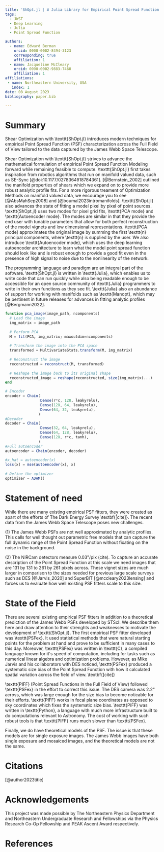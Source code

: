 ```yaml
---
title: 'ShOpt.jl | A Julia Library for Empirical Point Spread Function Characterization of JWST Sources'
tags:
  - JWST 
  - Deep Learning
  - Julia 
  - Point Spread Function

authors:
  - name: Edward Berman
    orcid: 0000-0002-8494-3123
    corresponding: true
    affiliation: 1
  - name: Jacqueline McCleary
    orcid: 0000-0002-9883-7460
    affiliation: 1
affiliations:
 - name: Northeastern University, USA
   index: 1
date: 08 August 2023
bibliography: paper.bib

---
```


# Summary
Shear Optimization with \texttt{ShOpt.jl} introduces modern techniques for empirical Point Spread Function (PSF) characterization across the Full Field of View tailored to the data captured by the James Webb Space Telescope. 

Shear Optimization with \texttt{ShOpt.jl} strives to advance the mathematical formulation of empirical Point Spread Function Modeling forward while remaining feasible to compute. \texttt{ShOpt.jl} first takes inspiration from robotics algorithms that run on manifold valued data, such as SE-Sync [@doi:10.1177/0278364918784361]. [@Bernstein_2002] outlined the manifold properties of shears which we expand on to provide more robust analytic profile fits. For a more rigorous treament of Optimization Methods on manifold valued data, we encourage you to see [@AbsMahSep2008] and [@boumal2023intromanifolds]. \texttt{ShOpt.jl} also advances the state of fitting a model pixel by pixel of point sources. \texttt{ShOpt.jl} uses two modes for pixel grid fits, \texttt{PCA mode} and \texttt{Autoencoder mode}. The modes are similar in that they provide the end user with tunable parameters that allow for both perfect reconstruction of the model vignets and low dimensional representations. \texttt{PCA mode} approximates the original image by summing the first \texttt{n} principal components, where \texttt{n} is supplied by the user. We also introduce \texttt{Autoencoder mode}, which uses the deep learning autoencoder architecture to learn what the model point spread function should look like and is robust enough to provide a good fit even in the presence of high signal to noise due to the nonlinearity of the network. 

The programming language and paradigm are an integral part of the software. \texttt{ShOpt.jl} is written in \texttt{Julia}, which enables us to write code that can run quickly while also being readable enough to be accessible for an open source community of \texttt{Julia} programmers to write in their own functions as they see fit. \texttt{Julia} also an abundance of support for working with manifolds such as \texttt{Manopt}, which may be pertinent in future releases for advances in fitting analytic profiles [@Bergmann2022].

```Julia
function pca_image(image_path, ncomponents)    
  # Load the image    
  img_matrix = image_path    
    
  # Perform PCA    
  M = fit(PCA, img_matrix; maxoutdim=ncomponents)    
    
  # Transform the image into the PCA space    
  transformed = MultivariateStats.transform(M, img_matrix)    
    
  # Reconstruct the image    
  reconstructed = reconstruct(M, transformed)    
    
  # Reshape the image back to its original shape    
  reconstructed_image = reshape(reconstructed, size(img_matrix)...)    
end    
```

```Julia
# Encoder    
encoder = Chain(    
                Dense(r*c, 128, leakyrelu),    
                Dense(128, 64, leakyrelu),    
                Dense(64, 32, leakyrelu),    
               )    
#Decoder
decoder = Chain(    
                Dense(32, 64, leakyrelu),    
                Dense(64, 128, leakyrelu),    
                Dense(128, r*c, tanh),    
               )    
#Full autoencoder
autoencoder = Chain(encoder, decoder)    
                      
#x_hat = autoencoder(x)    
loss(x) = mse(autoencoder(x), x)    
    
# Define the optimizer    
optimizer = ADAM()    

```

# Statement of need
While there are many existing empirical PSF fitters, they were created as apart of the efforts of The Dark Energy Survey \textbf{[cite]}. The recent data from the James Webb Space Telescope poses new challenges. 

(1) The James Webb PSFs are not well approximated by analytic profiles. This calls for well thought out parametric free models that can capture the full dynamic range of the Point Spread Function without fixating on the noise in the background.  

(2) The NIRCam detectors measure 0.03"/pix (cite). To capture an accurate description of the Point Spread Function at this scale we need images that are $131$ by $131$ to $261$ by $261$ pixels across. These vignet sizes are much larger in comparison to the sizes needed for previous large scale surveys such as DES [@Jarvis_2020] and SuperBIT [@mccleary2023lensing] and forces us to evaluate how well existing PSF fitters scale to this size.


# State of the Field
There are several existing empirical PSF fitters in addition to a theoretical prediction of the James Webb PSFs developed by STScI. We describe them here and draw attention to their strenghts and weaknesses to motivate the development of \texttt{ShOpt.jl}. The first empirical PSF fitter developed was \texttt{PSFex}. It used statistical methods that were natural starting points for the problem at hand and prove to be sufficient in many cases to this day. Moreover, \texttt{PSFex} was written in \texttt{C}, a compiled language known for it's speed of computation, including for tasks such as numerical linear algebra and optimization problems. However, as Mike Jarvis and his collaborators with DES noticed, \texttt{PSFex} produced a systematic size bias of the Point Spread Function with how it calculated spatial variation across the field of view. \textbf{[cite]}

\texttt{PIFF} (Point Spread Functions in the Full Field of View) followed \texttt{PSFex} in the effort to correct this issue. The DES camera was $2.2$" across, which was large enough for the size bias to become noticable for their efforts. \texttt{PIFF} works in focal plane coordinates as opposed to sky coordinates which fixes the systematic size bias. \texttt{PIFF} was written in \texttt{Python}, a language with much more infrastructure built to do computations relevant to Astronomy. The cost of working with such robust tools is that \texttt{PIFF} runs much slower than \texttt{PSFex}. 

Finally, we do have theoretical models of the PSF. The issue is that these models are for single exposure images. The James Webb images have both single exposure and mosaiced images, and the theoretical models are not the same.

# Citations
[@author2023title]

# Acknowledgements
This project was made possible by The Northeastern Physics Department and Northeastern Undergraduate Research and Fellowships via the Physics Research Co-Op Fellowship and PEAK Ascent Award respectively.

# References
